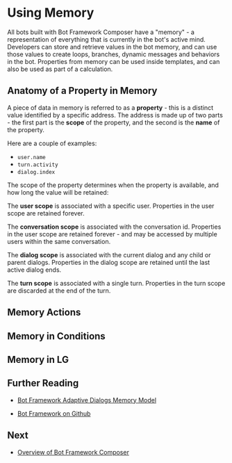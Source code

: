 # Using Memory

All bots built with Bot Framework Composer have a "memory" - a representation of everything that is currently in the bot's active mind.
Developers can store and retrieve values in the bot memory, and can use those values to create loops, branches, dynamic messages and behaviors in the bot.
Properties from memory can be used inside templates, and can also be used as part of a calculation.

## Anatomy of a Property in Memory

A piece of data in memory is referred to as a **property** - this is a distinct value identified by a specific address.  The address is made up of two parts - the first part is the **scope** of the property, and the second is the **name** of the property.

Here are a couple of examples:

* `user.name`
* `turn.activity`
* `dialog.index`

The scope of the property determines when the property is available, and how long the value will be retained:

The **user scope** is associated with a specific user. Properties in the user scope are retained forever.

The **conversation scope** is associated with the conversation id. Properties in the user scope are retained forever - and may be accessed by multiple users within the same conversation.

The **dialog scope** is associated with the current dialog and any child or parent dialogs. Properties in the dialog scope are retained until the last active dialog ends.

The **turn scope** is associated with a single turn. Properties in the turn scope are discarded at the end of the turn.


## Memory Actions

## Memory in Conditions

## Memory in LG


## Further Reading

* [Bot Framework Adaptive Dialogs Memory Model](https://github.com/microsoft/BotBuilder-Samples/blob/master/experimental/adaptive-dialog/docs/memory-model-overview.md)

* [Bot Framework on Github](https://github.com/microsoft/botframework)



## Next

* [Overview of Bot Framework Composer](overview_of_bfd.md) 
